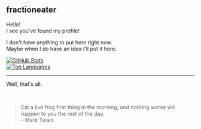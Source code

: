 ## fractioneater
Hello!  
I see you've found my profile!

I don't have anything to put here right now.  
Maybe when I do have an idea I'll put it here.

[![GitHub Stats](https://github-readme-stats.vercel.app/api?username=fractioneater&count_private=true&text_bold=false&show_icons=true&hide_rank=true&card_width=400px&hide_border=true&theme=nord)](https://github.com/fractioneater?tab=repositories)<br>
[![Top Languages](https://github-readme-stats.vercel.app/api/top-langs/?username=fractioneater&card_width=350px&layout=compact&exclude_repo=battle-bound&hide_title=true&hide_border=true&theme=nord)](https://github.com/fractioneater?tab=repositories)

****

Well, that's all.

<br>

> Eat a live frog first thing in the morning, and nothing worse will happen to you the rest of the day.  
> \- Mark Twain

